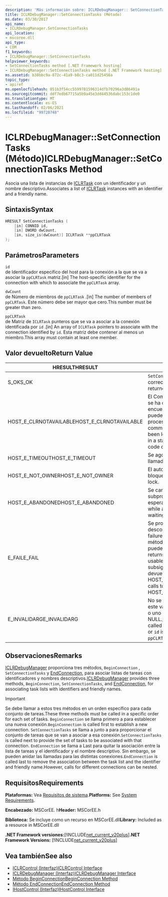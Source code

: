 ```yaml
---
description: 'Más información sobre: ICLRDebugManager:: SetConnectionTasks (método)'
title: ICLRDebugManager::SetConnectionTasks (Método)
ms.date: 03/30/2017
api_name:
- ICLRDebugManager.SetConnectionTasks
api_location:
- mscoree.dll
api_type:
- COM
f1_keywords:
- ICLRDebugManager::SetConnectionTasks
helpviewer_keywords:
- SetConnectionTasks method [.NET Framework hosting]
- ICLRDebugManager::SetConnectionTasks method [.NET Framework hosting]
ms.assetid: b38bbc9a-872c-41a9-b8c3-ca011d25456a
topic_type:
- apiref
ms.openlocfilehash: 851b3f54cc5599781596314dfb70296a3d86491a
ms.sourcegitcommit: ddf7edb67715a5b9a45e3dd44536dabc153c1de0
ms.translationtype: MT
ms.contentlocale: es-ES
ms.lasthandoff: 02/06/2021
ms.locfileid: "99728748"
---
```

# <a name="iclrdebugmanagersetconnectiontasks-method"></a><span data-ttu-id="33fc3-103">ICLRDebugManager::SetConnectionTasks (Método)</span><span class="sxs-lookup"><span data-stu-id="33fc3-103">ICLRDebugManager::SetConnectionTasks Method</span></span>

<span data-ttu-id="33fc3-104">Asocia una lista de instancias de [ICLRTask](iclrtask-interface.md) con un identificador y un nombre descriptivo.</span><span class="sxs-lookup"><span data-stu-id="33fc3-104">Associates a list of [ICLRTask](iclrtask-interface.md) instances with an identifier and a friendly name.</span></span>  
  
## <a name="syntax"></a><span data-ttu-id="33fc3-105">Sintaxis</span><span class="sxs-lookup"><span data-stu-id="33fc3-105">Syntax</span></span>  
  
```cpp  
HRESULT SetConnectionTasks (  
    [in] CONNID id,  
    [in] DWORD dwCount,  
    [in, size_is(dwCount)] ICLRTask **ppCLRTask  
);  
```  
  
## <a name="parameters"></a><span data-ttu-id="33fc3-106">Parámetros</span><span class="sxs-lookup"><span data-stu-id="33fc3-106">Parameters</span></span>  

 `id`  
 <span data-ttu-id="33fc3-107">de Identificador específico del host para la conexión a la que se va a asociar la `ppCLRTask` matriz.</span><span class="sxs-lookup"><span data-stu-id="33fc3-107">[in] The host-specific identifier for the connection with which to associate the `ppCLRTask` array.</span></span>  
  
 `dwCount`  
 <span data-ttu-id="33fc3-108">de Número de miembros de `ppCLRTask` .</span><span class="sxs-lookup"><span data-stu-id="33fc3-108">[in] The number of members of `ppCLRTask`.</span></span> <span data-ttu-id="33fc3-109">Este número debe ser mayor que cero.</span><span class="sxs-lookup"><span data-stu-id="33fc3-109">This number must be greater than zero.</span></span>  
  
 `ppCLRTask`  
 <span data-ttu-id="33fc3-110">de Matriz de `ICLRTask` punteros que se va a asociar a la conexión identificada por `id` .</span><span class="sxs-lookup"><span data-stu-id="33fc3-110">[in] An array of `ICLRTask` pointers to associate with the connection identified by `id`.</span></span> <span data-ttu-id="33fc3-111">Esta matriz debe contener al menos un miembro.</span><span class="sxs-lookup"><span data-stu-id="33fc3-111">This array must contain at least one member.</span></span>  
  
## <a name="return-value"></a><span data-ttu-id="33fc3-112">Valor devuelto</span><span class="sxs-lookup"><span data-stu-id="33fc3-112">Return Value</span></span>  
  
|<span data-ttu-id="33fc3-113">HRESULT</span><span class="sxs-lookup"><span data-stu-id="33fc3-113">HRESULT</span></span>|<span data-ttu-id="33fc3-114">Descripción</span><span class="sxs-lookup"><span data-stu-id="33fc3-114">Description</span></span>|  
|-------------|-----------------|  
|<span data-ttu-id="33fc3-115">S_OK</span><span class="sxs-lookup"><span data-stu-id="33fc3-115">S_OK</span></span>|<span data-ttu-id="33fc3-116">`SetConnectionTasks` se devolvió correctamente.</span><span class="sxs-lookup"><span data-stu-id="33fc3-116">`SetConnectionTasks` returned successfully.</span></span>|  
|<span data-ttu-id="33fc3-117">HOST_E_CLRNOTAVAILABLE</span><span class="sxs-lookup"><span data-stu-id="33fc3-117">HOST_E_CLRNOTAVAILABLE</span></span>|<span data-ttu-id="33fc3-118">El Common Language Runtime (CLR) no se ha cargado en un proceso o el CLR se encuentra en un estado en el que no puede ejecutar código administrado ni procesar la llamada correctamente.</span><span class="sxs-lookup"><span data-stu-id="33fc3-118">The common language runtime (CLR) has not been loaded into a process, or the CLR is in a state in which it cannot run managed code or process the call successfully.</span></span>|  
|<span data-ttu-id="33fc3-119">HOST_E_TIMEOUT</span><span class="sxs-lookup"><span data-stu-id="33fc3-119">HOST_E_TIMEOUT</span></span>|<span data-ttu-id="33fc3-120">Se agotó el tiempo de espera de la llamada.</span><span class="sxs-lookup"><span data-stu-id="33fc3-120">The call timed out.</span></span>|  
|<span data-ttu-id="33fc3-121">HOST_E_NOT_OWNER</span><span class="sxs-lookup"><span data-stu-id="33fc3-121">HOST_E_NOT_OWNER</span></span>|<span data-ttu-id="33fc3-122">El autor de la llamada no posee el bloqueo.</span><span class="sxs-lookup"><span data-stu-id="33fc3-122">The caller does not own the lock.</span></span>|  
|<span data-ttu-id="33fc3-123">HOST_E_ABANDONED</span><span class="sxs-lookup"><span data-stu-id="33fc3-123">HOST_E_ABANDONED</span></span>|<span data-ttu-id="33fc3-124">Se canceló un evento mientras un subproceso o fibra bloqueados estaba esperando en él.</span><span class="sxs-lookup"><span data-stu-id="33fc3-124">An event was canceled while a blocked thread or fiber was waiting on it.</span></span>|  
|<span data-ttu-id="33fc3-125">E_FAIL</span><span class="sxs-lookup"><span data-stu-id="33fc3-125">E_FAIL</span></span>|<span data-ttu-id="33fc3-126">Se produjo un error grave desconocido.</span><span class="sxs-lookup"><span data-stu-id="33fc3-126">An unknown catastrophic failure occurred.</span></span> <span data-ttu-id="33fc3-127">Después de que un método devuelve E_FAIL, CLR ya no se puede usar en el proceso.</span><span class="sxs-lookup"><span data-stu-id="33fc3-127">After a method returns E_FAIL, the CLR is no longer usable within the process.</span></span> <span data-ttu-id="33fc3-128">Las llamadas subsiguientes a métodos de hospedaje devuelven HOST_E_CLRNOTAVAILABLE.</span><span class="sxs-lookup"><span data-stu-id="33fc3-128">Subsequent calls to hosting methods return HOST_E_CLRNOTAVAILABLE.</span></span>|  
|<span data-ttu-id="33fc3-129">E_INVALIDARG</span><span class="sxs-lookup"><span data-stu-id="33fc3-129">E_INVALIDARG</span></span>|<span data-ttu-id="33fc3-130">No se ha llamado a [BeginConnection](iclrdebugmanager-beginconnection-method.md) con este valor de `id` , o `dwCount` o `id` es cero, o uno de los elementos de `ppCLRTask` es NULL.</span><span class="sxs-lookup"><span data-stu-id="33fc3-130">[BeginConnection](iclrdebugmanager-beginconnection-method.md) has not been called using this value of `id`, or `dwCount` or `id` is zero, or one of the elements of `ppCLRTask` is null.</span></span>|  
  
## <a name="remarks"></a><span data-ttu-id="33fc3-131">Observaciones</span><span class="sxs-lookup"><span data-stu-id="33fc3-131">Remarks</span></span>  

 <span data-ttu-id="33fc3-132">[ICLRDebugManager](iclrdebugmanager-interface.md) proporciona tres métodos, `BeginConnection` , `SetConnectionTasks` y [EndConnection](iclrdebugmanager-endconnection-method.md), para asociar listas de tareas con identificadores y nombres descriptivos.</span><span class="sxs-lookup"><span data-stu-id="33fc3-132">[ICLRDebugManager](iclrdebugmanager-interface.md) provides three methods, `BeginConnection`, `SetConnectionTasks`, and [EndConnection](iclrdebugmanager-endconnection-method.md), for associating task lists with identifiers and friendly names.</span></span>  
  
> [!IMPORTANT]
> <span data-ttu-id="33fc3-133">Se debe llamar a estos tres métodos en un orden específico para cada conjunto de tareas.</span><span class="sxs-lookup"><span data-stu-id="33fc3-133">These three methods must be called in a specific order for each set of tasks.</span></span> <span data-ttu-id="33fc3-134">`BeginConnection` se llama primero a para establecer una nueva conexión.</span><span class="sxs-lookup"><span data-stu-id="33fc3-134">`BeginConnection` is called first to establish a new connection.</span></span> <span data-ttu-id="33fc3-135">`SetConnectionTasks` se llama a junto a para proporcionar el conjunto de tareas que se van a asociar a esa conexión.</span><span class="sxs-lookup"><span data-stu-id="33fc3-135">`SetConnectionTasks` is called next to provide the set of tasks to be associated with that connection.</span></span> <span data-ttu-id="33fc3-136">`EndConnection` se llama a Last para quitar la asociación entre la lista de tareas y el identificador y el nombre descriptivo. Sin embargo, se pueden anidar las llamadas para las distintas conexiones.</span><span class="sxs-lookup"><span data-stu-id="33fc3-136">`EndConnection` is called last to remove the association between the task list and the identifier and friendly name.However, calls for different connections can be nested.</span></span>  
  
## <a name="requirements"></a><span data-ttu-id="33fc3-137">Requisitos</span><span class="sxs-lookup"><span data-stu-id="33fc3-137">Requirements</span></span>  

 <span data-ttu-id="33fc3-138">**Plataformas:** Vea [Requisitos de sistema](../../get-started/system-requirements.md).</span><span class="sxs-lookup"><span data-stu-id="33fc3-138">**Platforms:** See [System Requirements](../../get-started/system-requirements.md).</span></span>  
  
 <span data-ttu-id="33fc3-139">**Encabezado:** MSCorEE. h</span><span class="sxs-lookup"><span data-stu-id="33fc3-139">**Header:** MSCorEE.h</span></span>  
  
 <span data-ttu-id="33fc3-140">**Biblioteca:** Se incluye como un recurso en MSCorEE.dll</span><span class="sxs-lookup"><span data-stu-id="33fc3-140">**Library:** Included as a resource in MSCorEE.dll</span></span>  
  
 <span data-ttu-id="33fc3-141">**.NET Framework versiones:**[!INCLUDE[net_current_v20plus](../../../../includes/net-current-v20plus-md.md)]</span><span class="sxs-lookup"><span data-stu-id="33fc3-141">**.NET Framework Versions:** [!INCLUDE[net_current_v20plus](../../../../includes/net-current-v20plus-md.md)]</span></span>  
  
## <a name="see-also"></a><span data-ttu-id="33fc3-142">Vea también</span><span class="sxs-lookup"><span data-stu-id="33fc3-142">See also</span></span>

- [<span data-ttu-id="33fc3-143">ICLRControl (Interfaz)</span><span class="sxs-lookup"><span data-stu-id="33fc3-143">ICLRControl Interface</span></span>](iclrcontrol-interface.md)
- [<span data-ttu-id="33fc3-144">ICLRDebugManager (Interfaz)</span><span class="sxs-lookup"><span data-stu-id="33fc3-144">ICLRDebugManager Interface</span></span>](iclrdebugmanager-interface.md)
- [<span data-ttu-id="33fc3-145">Método BeginConnection</span><span class="sxs-lookup"><span data-stu-id="33fc3-145">BeginConnection Method</span></span>](iclrdebugmanager-beginconnection-method.md)
- [<span data-ttu-id="33fc3-146">Método EndConnection</span><span class="sxs-lookup"><span data-stu-id="33fc3-146">EndConnection Method</span></span>](iclrdebugmanager-endconnection-method.md)
- [<span data-ttu-id="33fc3-147">IHostControl (Interfaz)</span><span class="sxs-lookup"><span data-stu-id="33fc3-147">IHostControl Interface</span></span>](ihostcontrol-interface.md)
